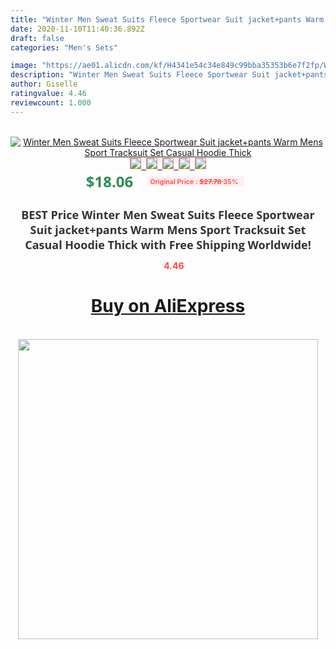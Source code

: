 ```yaml
---
title: "Winter Men Sweat Suits Fleece Sportwear Suit jacket+pants Warm Mens Sport Tracksuit Set Casual Hoodie Thick"
date: 2020-11-10T11:40:36.892Z
draft: false
categories: "Men's Sets"

image: "https://ae01.alicdn.com/kf/H4341e54c34e849c99bba35353b6e7f2fp/Winter-Men-Sweat-Suits-Fleece-Sportwear-Suit-jacket-pants-Warm-Mens-Sport-Tracksuit-Set-Casual-Hoodie.jpg"
description: "Winter Men Sweat Suits Fleece Sportwear Suit jacket+pants Warm Mens Sport Tracksuit Set Casual Hoodie Thick"
author: Giselle
ratingvalue: 4.46
reviewcount: 1.000
---
```

<br>
<div style="text-align: center;">
<a href="https://s.click.aliexpress.com/e/_9HD03b" target="_blank" rel="nofollow noopener noreferrer"><img alt="Winter Men Sweat Suits Fleece Sportwear Suit jacket+pants Warm Mens Sport Tracksuit Set Casual Hoodie Thick" class="magnifier-image" src="https://ae01.alicdn.com/kf/H4341e54c34e849c99bba35353b6e7f2fp/Winter-Men-Sweat-Suits-Fleece-Sportwear-Suit-jacket-pants-Warm-Mens-Sport-Tracksuit-Set-Casual-Hoodie.jpg_640x640.jpg">
<br>
<img style="border:1px solid salmon" src="https://ae01.alicdn.com/kf/H4341e54c34e849c99bba35353b6e7f2fp/Winter-Men-Sweat-Suits-Fleece-Sportwear-Suit-jacket-pants-Warm-Mens-Sport-Tracksuit-Set-Casual-Hoodie.jpg_120x120.jpg">&nbsp;&nbsp;<img style="border:1px solid salmon" src="https://ae01.alicdn.com/kf/H8afc51d296a04fdaafd2e77a58f65d02A/Winter-Men-Sweat-Suits-Fleece-Sportwear-Suit-jacket-pants-Warm-Mens-Sport-Tracksuit-Set-Casual-Hoodie.jpg_120x120.jpg">&nbsp;&nbsp;<img style="border:1px solid salmon" src="https://ae01.alicdn.com/kf/H2964d23cfc9f47c884b3ec0ceb6605ca7/Winter-Men-Sweat-Suits-Fleece-Sportwear-Suit-jacket-pants-Warm-Mens-Sport-Tracksuit-Set-Casual-Hoodie.jpg_120x120.jpg">&nbsp;&nbsp;<img style="border:1px solid salmon" src="https://ae01.alicdn.com/kf/Hd6569b2626ff4a49a819f889085440dfd/Winter-Men-Sweat-Suits-Fleece-Sportwear-Suit-jacket-pants-Warm-Mens-Sport-Tracksuit-Set-Casual-Hoodie.jpg_120x120.jpg">&nbsp;&nbsp;<img style="border:1px solid salmon" src="https://ae01.alicdn.com/kf/Hab78cf594135400c803f90f75494d13eQ/Winter-Men-Sweat-Suits-Fleece-Sportwear-Suit-jacket-pants-Warm-Mens-Sport-Tracksuit-Set-Casual-Hoodie.jpg_120x120.jpg"></a></div><br0>
<div style="text-align: center;"><span style="background-color: white; border: 0px; box-sizing: border-box; color: seagreen; display: inline-block; font-family: &quot;open sans&quot; , &quot;arial&quot; , &quot;helvetica&quot; , sans-serif , &quot;heiti&quot;; font-size: 24px; font-stretch: inherit; font-weight: 700; line-height: inherit; margin: 0px 10px 0px 0px; padding: 0px; vertical-align: middle;">$18.06 </span>
<span style="background: rgb(255 , 241 , 241); border-radius: 3px; border: 0px; box-sizing: border-box; color: #ff4747; display: inline-block; font-family: inherit; font-size: 12px; font-stretch: inherit; font-style: inherit; font-variant: inherit; font-weight: 600; line-height: inherit; margin: 0px; padding: 2px 5px; transform: scale(0.9); vertical-align: middle;">Original Price : <b style="text-decoration: line-through;">$27.78 </b> 35%&nbsp;&nbsp;</span></div>
<h1 style="color: #333333; display: inline-block; font-family: &quot;open sans&quot; , &quot;arial&quot; , &quot;helvetica&quot; , sans-serif , &quot;heiti&quot;; font-size: 18px; font-stretch: inherit; font-weight: 700; text-align: center;">BEST Price Winter Men Sweat Suits Fleece Sportwear Suit jacket+pants Warm Mens Sport Tracksuit Set Casual Hoodie Thick with Free Shipping Worldwide!</h1>
<div style="color: #ff4747; text-align: center;">
<img src="https://4.bp.blogspot.com/-M0ZcTcb-5uY/XleCXlxnR4I/AAAAAAAAAEc/OrjgMkXV1oMQFaCRZj5HQwOCBcu3w1FegCPcBGAYYCw/s1600/star.png" style="height: 15px;">&nbsp;<b>4.46</b></div>
<div class="button_cont" align="center"><a class="buynow_a" href="https://s.click.aliexpress.com/e/_9HD03b" target="_blank" rel="nofollow noopener noreferrer"><H1>Buy on AliExpress</H1></a></div><br>
<div class="separator" style="clear: both; text-align: center;">
<img src="https://lh3.googleusercontent.com/-pTy5HemUv9M/XlePHvY0dAI/AAAAAAAAAE4/0nX5iRUoIWY8eMW9Dpxeirr157OZliDIgCLcBGAsYHQ/s1600/badge.gif" width="480">
</div>

